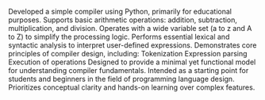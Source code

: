 Developed a simple compiler using Python, primarily for educational purposes.
Supports basic arithmetic operations: addition, subtraction, multiplication, and division.
Operates with a wide variable set (a to z and A to Z) to simplify the processing logic.
Performs essential lexical and syntactic analysis to interpret user-defined expressions.
Demonstrates core principles of compiler design, including:
Tokenization
Expression parsing
Execution of operations
Designed to provide a minimal yet functional model for understanding compiler fundamentals.
Intended as a starting point for students and beginners in the field of programming language design.
Prioritizes conceptual clarity and hands-on learning over complex features.
